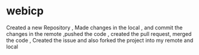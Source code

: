 # webicp

Created a new Repository ,
Made changes in the local ,
and commit the changes in the remote ,pushed the code ,
created the pull request,
merged the code ,
Created the issue and also forked the project into my remote and local
